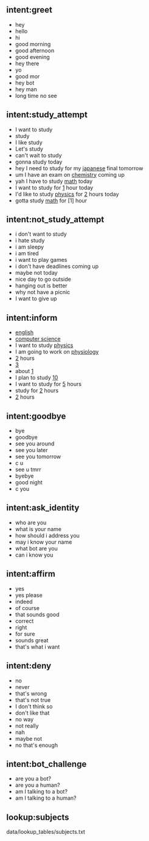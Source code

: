 ## intent:greet
- hey
- hello
- hi
- good morning
- good afternoon
- good evening
- hey there
- yo
- good mor
- hey bot
- hey man
- long time no see

## intent:study_attempt
- I want to study
- study
- I like study
- Let's study
- can't wait to study
- gonna study today
- hey I need to study for my [japanese](subject) final tomorrow
- um I have an exam on [chemistry](subject) coming up
- yah I have to study [math](subject) today
- I want to study for [1](duration) hour today
- I'd like to study [physics](subject) for [2](duration) hours today
- gotta study [math](subject) for [1] hour

## intent:not_study_attempt
- i don't want to study
- i hate study
- i am sleepy
- i am tired
- i want to play games
- i don't have deadlines coming up
- maybe not today
- nice day to go outside
- hanging out is better
- why not have a picnic
- I want to give up

## intent:inform
- [english](subject)
- [computer science](subject)
- I want to study [physics](subject)
- I am going to work on [physiology](subject)
- [2](duration) hours
- [3](duration)
- about [1](duration)
- I plan to study [10](duration)
- I want to study for [5](duration) hours
- study for [2](duration) hours
- [2](duration) hours

## intent:goodbye
- bye
- goodbye
- see you around
- see you later
- see you tomorrow
- c u
- see u tmrr
- byebye
- good night
- c you

## intent:ask_identity
- who are you
- what is your name
- how should i address you
- may i know your name
- what bot are you
- can i know you

## intent:affirm
- yes
- yes please
- indeed
- of course
- that sounds good
- correct
- right
- for sure
- sounds great
- that's what i want

## intent:deny
- no
- never
- that's wrong
- that's not true
- I don't think so
- don't like that
- no way
- not really
- nah
- maybe not
- no that's enough

## intent:bot_challenge
- are you a bot?
- are you a human?
- am I talking to a bot?
- am I talking to a human?

## lookup:subjects
data/lookup_tables/subjects.txt
